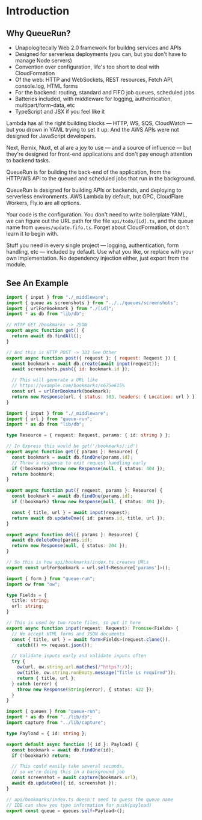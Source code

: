 # Introduction

## Why QueueRun?

* Unapologitecally Web 2.0 framework for buildng services and APIs
* Designed for serverless deployments (you can, but you don't have to manage Node servers)
* Convention over configuration, life's too short to deal with CloudFormation
* Of the web: HTTP and WebSockets, REST resources, Fetch API, console.log, HTML forms
* For the backend: routing, standard and FIFO job queues, scheduled jobs
* Batteries included, with middleware for logging, authentication, multipart/form-data, etc
* TypeScript and JSX if you feel like it

Lambda has all the right building blocks — HTTP, WS, SQS, CloudWatch — but you drown in YAML trying to set it up. And the AWS APIs were not designed for JavaScript developers.

Next, Remix, Nuxt, et al are a joy to use — and a source of influence — but they're designed for front-end applications and don't pay enough attention to backend tasks.

QueueRun is for building the back-end of the application, from the HTTP/WS API to the queued and scheduled jobs that run in the background.

QueueRun is designed for building APIs or backends, and deploying to serverless environments. AWS Lambda by default, but GPC, CloudFlare Workers, Fly.io are all options.

Your code is the configuration. You don't need to write boilerplate YAML, we can figure out the URL path for the file `api/todo/[id].ts`, and the queue name from `queues/update.fifo.ts`. Forget about CloudFormation, ot don't learn it to begin with.

Stuff you need in every single project — logging, authentication, form handling, etc — included by default. Use what you like, or replace with your own implementation. No dependency injection either, just export from the module.


## See An Example

```js title=api/bookmarks/index.ts
import { input } from "./_middleware";
import { queue as screenshots } from "../../queues/screenshots";
import { urlForBookmark } from "./[id]";
import * as db from "lib/db";

// HTTP GET /bookmarks -> JSON
export async function get() {
  return await db.findAll();
}

// And this is HTTP POST -> 303 See Other
export async function post({ request }: { request: Request }) {
  const bookmark = await db.create(await input(request));
  await screenshots.push({ id: bookmark.id });

  // This will generate a URL like
  // https://example.com/bookmarks/c675e615%
  const url = urlForBookmark(bookmark);
  return new Response(url, { status: 303, headers: { Location: url } });
}
```

```ts title=api/bookmarks/[id].js
import { input } from "./_middleware";
import { url } from "queue-run";
import * as db from "lib/db";

type Resource = { request: Request, params: { id: string } };

// In Express this would be get('/bookmarks/:id')
export async function get({ params }: Resource) {
  const bookmark = await db.findOne(params.id);
  // Throw a response to exit request handling early
  if (!bookmark) throw new Response(null, { status: 404 });
  return bookmark;
}

export async function put({ request, params }: Resource) {
  const bookmark = await db.findOne(params.id);
  if (!bookmark) throw new Response(null, { status: 404 });

  const { title, url } = await input(request);
  return await db.updateOne({ id: params.id, title, url });
}

export async function del({ params }: Resource) {
  await db.deleteOne(params.id);
  return new Response(null, { status: 204 });
}

// So this is how api/bookmarks/index.ts creates URLs
export const urlForBookmark = url.self<Resource['params']>();
```

```ts title=api/bookmarks/_middleware.ts
import { form } from "queue-run";
import ow from "ow";

type Fields = {
  title: string;
  url: string;
}

// This is used by two route files, so put it here
export async function input(request: Request): Promise<Fields> {
  // We accept HTML forms and JSON documents
  const { title, url } = await form<Fields>(request.clone()).
    catch(() => request.json());

  // Validate inputs early and validate inputs often
  try {
    ow(url, ow.string.url.matches(/^https?:/));
    ow(title, ow.string.nonEmpty.message("Title is required"));
    return { title, url };
  } catch (error) {
    throw new Response(String(error), { status: 422 });
  }
}
```

```ts title=queues/screenshots.ts
import { queues } from "queue-run";
import * as db from "../lib/db";
import capture from "../lib/capture";

type Payload = { id: string };

export default async function ({ id }: Payload) {
  const bookmark = await db.findOne(id);
  if (!bookmark) return;

  // This could easily take several seconds,
  // so we're doing this in a background job
  const screenshot = await capture(bookmark.url);
  await db.updateOne({ id, screenshot });
}

// api/bookmarks/index.ts doesn't need to guess the queue name
// IDE can show you type information for push(payload)
export const queue = queues.self<Payload>();
```
